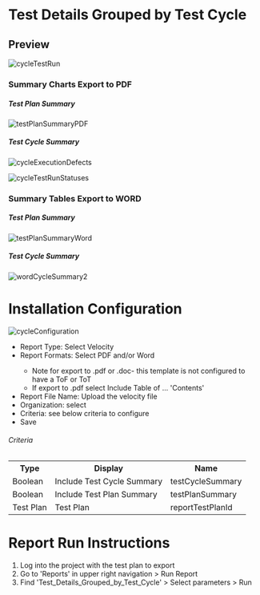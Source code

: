 # Test Details Grouped by Test Cycle 


## Preview 

![cycleTestRun](https://github.com/jamasoftware-ps/Community-Reports/assets/99203913/0cd9db89-fc27-4634-a7d2-029c228a4e68)

### Summary Charts Export to PDF 

##### Test Plan Summary 

![testPlanSummaryPDF](https://github.com/jamasoftware-ps/Community-Reports/assets/99203913/5e89e7a9-249d-46ea-87a0-133cb83d4bef)

##### Test Cycle Summary 

![cycleExecutionDefects](https://github.com/jamasoftware-ps/Community-Reports/assets/99203913/6e0e66a5-5f27-41b4-aa7c-b96178928cd7)

![cycleTestRunStatuses](https://github.com/jamasoftware-ps/Community-Reports/assets/99203913/8a42fdaa-97a1-4ac6-9c92-827c09826328)

### Summary Tables Export to WORD

##### Test Plan Summary 

![testPlanSummaryWord](https://github.com/jamasoftware-ps/Community-Reports/assets/99203913/fbc042ca-c773-43f4-b422-4630e9398fbc)

##### Test Cycle Summary 

![wordCycleSummary2](https://github.com/jamasoftware-ps/Community-Reports/assets/99203913/3ed04d15-9992-456a-811c-d9d16e1b8a60)



# Installation Configuration 

![cycleConfiguration](https://github.com/jamasoftware-ps/Community-Reports/assets/99203913/3068ed94-be6f-43a4-9e2f-e8124bf8c7f6)

<ul> 
  <li>Report Type: Select Velocity</li>
  <li>Report Formats: Select PDF and/or Word</li>
  <ul>
    <li>Note for export to .pdf or .doc- this template is not configured to have a ToF or ToT</li>
    <li>If export to .pdf select Include Table of ... 'Contents'</li>
  </ul>
  <li>Report File Name: Upload the velocity file</li>
  <li>Organization: select</li>
  <li>Criteria: see below criteria to configure</li>
  <li>Save</li>
</ul>

<h6>Criteria</h6>
<table>
  <tr>
    <th>Type</th>
    <th>Display</th>
    <th>Name</th>
  </tr>
  <tr>
    <td>Boolean</td>
    <td>Include Test Cycle Summary</td>
    <td>testCycleSummary</td>
  </tr>
  <tr>
    <td>Boolean</td>
    <td>Include Test Plan Summary</td>
    <td>testPlanSummary</td>
  </tr>
   <tr>
    <td>Test Plan</td>
    <td>Test Plan</td>
    <td>reportTestPlanId</td>
  </tr>
</table>


# Report Run Instructions 
<ol>
  <li>Log into the project with the test plan to export</li>
  <li>Go to 'Reports' in upper right navigation > Run Report</li>
  <li>Find 'Test_Details_Grouped_by_Test_Cycle' > Select parameters > Run </li>
</ol>
